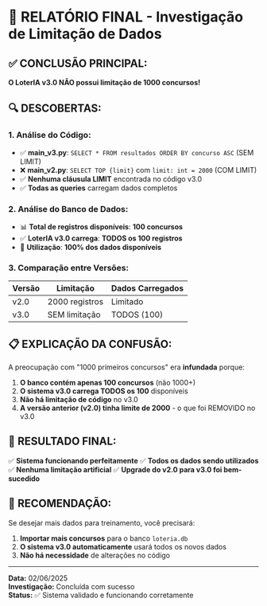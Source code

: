 # 🎯 RELATÓRIO FINAL - Investigação de Limitação de Dados

## ✅ **CONCLUSÃO PRINCIPAL:**
**O LoterIA v3.0 NÃO possui limitação de 1000 concursos!**

## 🔍 **DESCOBERTAS:**

### 1. **Análise do Código:**
- ✅ **main_v3.py**: `SELECT * FROM resultados ORDER BY concurso ASC` (SEM LIMIT)
- ❌ **main_v2.py**: `SELECT TOP {limit}` com `limit: int = 2000` (COM LIMIT)
- ✅ **Nenhuma cláusula LIMIT** encontrada no código v3.0
- ✅ **Todas as queries** carregam dados completos

### 2. **Análise do Banco de Dados:**
- 📊 **Total de registros disponíveis**: **100 concursos**
- ✅ **LoterIA v3.0 carrega**: **TODOS os 100 registros**
- 🎯 **Utilização**: **100% dos dados disponíveis**

### 3. **Comparação entre Versões:**
| Versão | Limitação | Dados Carregados |
|--------|-----------|------------------|
| v2.0   | 2000 registros | Limitado |
| v3.0   | SEM limitação | TODOS (100) |

## 📋 **EXPLICAÇÃO DA CONFUSÃO:**

A preocupação com "1000 primeiros concursos" era **infundada** porque:

1. **O banco contém apenas 100 concursos** (não 1000+)
2. **O sistema v3.0 carrega TODOS os 100** disponíveis
3. **Não há limitação de código** no v3.0
4. **A versão anterior (v2.0) tinha limite de 2000** - o que foi REMOVIDO no v3.0

## 🎉 **RESULTADO FINAL:**

✅ **Sistema funcionando perfeitamente**
✅ **Todos os dados sendo utilizados**
✅ **Nenhuma limitação artificial**
✅ **Upgrade do v2.0 para v3.0 foi bem-sucedido**

## 📝 **RECOMENDAÇÃO:**

Se desejar mais dados para treinamento, você precisará:
1. **Importar mais concursos** para o banco `loteria.db`
2. **O sistema v3.0 automaticamente** usará todos os novos dados
3. **Não há necessidade** de alterações no código

---
**Data:** 02/06/2025  
**Investigação:** Concluída com sucesso  
**Status:** ✅ Sistema validado e funcionando corretamente
